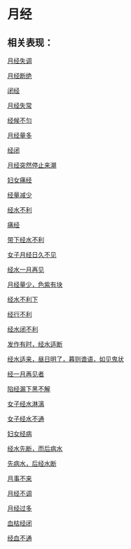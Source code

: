 # 月经## 相关表现：[月经失调](https://zuoye.gmzyh.com/search?key=月经失调)[月经断绝](https://zuoye.gmzyh.com/search?key=月经断绝)[闭经](https://zuoye.gmzyh.com/search?key=闭经)[月经失常](https://zuoye.gmzyh.com/search?key=月经失常)[经候不匀](https://zuoye.gmzyh.com/search?key=经候不匀)[月经量多](https://zuoye.gmzyh.com/search?key=月经量多)[经闭](https://zuoye.gmzyh.com/search?key=经闭)[月经突然停止来潮](https://zuoye.gmzyh.com/search?key=月经突然停止来潮)[妇女痛经](https://zuoye.gmzyh.com/search?key=妇女痛经)[经量减少](https://zuoye.gmzyh.com/search?key=经量减少)[经水不利](https://zuoye.gmzyh.com/search?key=经水不利)[痛经](https://zuoye.gmzyh.com/search?key=痛经)[带下经水不利](https://zuoye.gmzyh.com/search?key=带下经水不利)[女子月经日久不见](https://zuoye.gmzyh.com/search?key=女子月经日久不见)[经水一月再见](https://zuoye.gmzyh.com/search?key=经水一月再见)[月经量少，色紫有块](https://zuoye.gmzyh.com/search?key=月经量少，色紫有块)[经水不利下](https://zuoye.gmzyh.com/search?key=经水不利下)[经行不利](https://zuoye.gmzyh.com/search?key=经行不利)[经水闭不利](https://zuoye.gmzyh.com/search?key=经水闭不利)[发作有时，经水适断](https://zuoye.gmzyh.com/search?key=发作有时，经水适断)[经水适来，昼日明了，暮则谵语，如见鬼状](https://zuoye.gmzyh.com/search?key=经水适来，昼日明了，暮则谵语，如见鬼状)[经一月再见者](https://zuoye.gmzyh.com/search?key=经一月再见者)[陷经漏下黑不解](https://zuoye.gmzyh.com/search?key=陷经漏下黑不解)[女子经水淋漓](https://zuoye.gmzyh.com/search?key=女子经水淋漓)[女子经水不通](https://zuoye.gmzyh.com/search?key=女子经水不通)[妇女经病](https://zuoye.gmzyh.com/search?key=妇女经病)[经水先断，而后病水](https://zuoye.gmzyh.com/search?key=经水先断，而后病水)[先病水，后经水断](https://zuoye.gmzyh.com/search?key=先病水，后经水断)[月事不来](https://zuoye.gmzyh.com/search?key=月事不来)[月经不调](https://zuoye.gmzyh.com/search?key=月经不调)[月经过多](https://zuoye.gmzyh.com/search?key=月经过多)[血枯经闭](https://zuoye.gmzyh.com/search?key=血枯经闭)[经血不通](https://zuoye.gmzyh.com/search?key=经血不通)